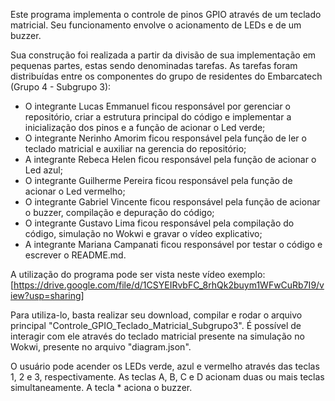 Este programa implementa o controle de pinos GPIO através de um teclado matricial. Seu funcionamento envolve o acionamento de LEDs e de um buzzer.

Sua construção foi realizada a partir da divisão de sua implementação em pequenas partes, estas sendo denominadas tarefas. As tarefas foram distribuídas entre os componentes do grupo de residentes do Embarcatech (Grupo 4 - Subgrupo 3):

- O integrante Lucas Emmanuel ficou responsável por gerenciar o repositório, criar a estrutura principal do código e implementar a inicialização dos pinos e a função de acionar o Led verde;
- O integrante Nerinho Amorim ficou responsável pela função de ler o teclado matricial e auxiliar na gerencia do repositório;
- A integrante Rebeca Helen ficou responsável pela função de acionar o Led azul;
- O integrante Guilherme Pereira ficou responsável pela função de acionar o Led vermelho;
- O integrante Gabriel Vincente ficou responsável pela função de acionar o buzzer, compilação e depuração do código;
- O integrante Gustavo Lima ficou responsável pela compilação do código, simulação no Wokwi e gravar o vídeo explicativo;
- A integrante Mariana Campanati ficou responsável por testar o código e escrever o README.md.

A utilização do programa pode ser vista neste vídeo exemplo:
[https://drive.google.com/file/d/1CSYEIRvbFC_8rhQk2buym1WFwCuRb7I9/view?usp=sharing]

Para utiliza-lo, basta realizar seu download, compilar e rodar o arquivo principal "Controle_GPIO_Teclado_Matricial_Subgrupo3". É possível de interagir com ele através do teclado matricial presente na simulação no Wokwi, presente no arquivo "diagram.json".

O usuário pode acender os LEDs verde, azul e vermelho através das teclas 1, 2 e 3, respectivamente. As teclas A, B, C e D acionam duas ou mais teclas simultaneamente. A tecla * aciona o buzzer.
